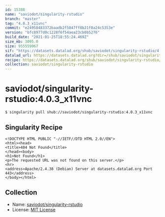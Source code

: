 ```yaml
---
id: 15388
name: "saviodot/singularity-rstudio"
branch: "master"
tag: "4.0.3_x11vnc"
commit: "e24958483372baadb2f5047ff8b21f0a24c5353e"
version: "bfc8977d0c1228f6f54aea23cb0b5276"
build_date: "2021-01-25T18:55:24.469Z"
size_mb: 3095.0
size: 955559967
sif: "https://datasets.datalad.org/shub/saviodot/singularity-rstudio/4.0.3_x11vnc/2021-01-25-e2495848-bfc8977d/bfc8977d0c1228f6f54aea23cb0b5276.sif"
datalad_url: https://datasets.datalad.org?dir=/shub/saviodot/singularity-rstudio/4.0.3_x11vnc/2021-01-25-e2495848-bfc8977d/
recipe: https://datasets.datalad.org/shub/saviodot/singularity-rstudio/4.0.3_x11vnc/2021-01-25-e2495848-bfc8977d/Singularity
collection: saviodot/singularity-rstudio
---
```


# saviodot/singularity-rstudio:4.0.3_x11vnc

```bash
$ singularity pull shub://saviodot/singularity-rstudio:4.0.3_x11vnc
```

## Singularity Recipe

```singularity
<!DOCTYPE HTML PUBLIC "-//IETF//DTD HTML 2.0//EN">
<html><head>
<title>404 Not Found</title>
</head><body>
<h1>Not Found</h1>
<p>The requested URL was not found on this server.</p>
<hr>
<address>Apache/2.4.38 (Debian) Server at datasets.datalad.org Port 443</address>
</body></html>
```

## Collection

 - Name: [saviodot/singularity-rstudio](https://github.com/saviodot/singularity-rstudio)
 - License: [MIT License](https://api.github.com/licenses/mit)

